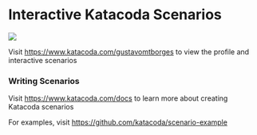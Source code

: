 # Interactive Katacoda Scenarios

[![](http://shields.katacoda.com/katacoda/gustavomtborges/count.svg)](https://www.katacoda.com/gustavomtborges "Get your profile on Katacoda.com")

Visit https://www.katacoda.com/gustavomtborges to view the profile and interactive scenarios

### Writing Scenarios
Visit https://www.katacoda.com/docs to learn more about creating Katacoda scenarios

For examples, visit https://github.com/katacoda/scenario-example
